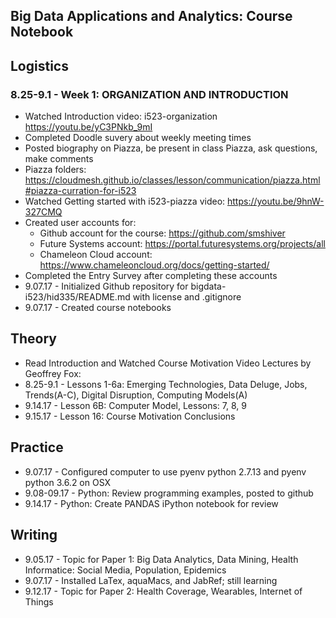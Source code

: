 ## Big Data Applications and Analytics: Course Notebook

## Logistics
### 8.25-9.1 - Week 1: ORGANIZATION AND INTRODUCTION      
*	Watched Introduction video: i523-organization https://youtu.be/yC3PNkb_9mI  
* Completed Doodle suvery about weekly meeting times
* Posted biography on Piazza, be present in class Piazza, ask questions, make comments
* Piazza folders: https://cloudmesh.github.io/classes/lesson/communication/piazza.html#piazza-curration-for-i523 
* Watched Getting started with i523-piazza video: https://youtu.be/9hnW-327CMQ 
* Created user accounts for: 
  * Github account for the course: https://github.com/smshiver
  * Future Systems account: https://portal.futuresystems.org/projects/all
  * Chameleon Cloud account: https://www.chameleoncloud.org/docs/getting-started/
* Completed the Entry Survey after completing these accounts
* 9.07.17 - Initialized Github repository for bigdata-i523/hid335/README.md with license and .gitignore 
* 9.07.17 - Created course notebooks

##  Theory
* Read Introduction and Watched Course Motivation Video Lectures by Geoffrey Fox:
* 8.25-9.1 - Lessons 1-6a: Emerging Technologies, Data Deluge, Jobs, Trends(A-C), Digital Disruption, Computing Models(A)
* 9.14.17 - Lesson 6B: Computer Model, Lessons: 7, 8, 9
* 9.15.17 - Lesson 16: Course Motivation Conclusions

## Practice
* 9.07.17 - Configured computer to use pyenv python 2.7.13 and pyenv python 3.6.2 on OSX
* 9.08-09.17 - Python: Review programming examples, posted to github 
* 9.14.17 - Python: Create PANDAS iPython notebook for review

## Writing
* 9.05.17 - Topic for Paper 1: Big Data Analytics, Data Mining, Health Informatice: Social Media, Population, Epidemics 
* 9.07.17 - Installed LaTex, aquaMacs, and JabRef; still learning
* 9.12.17 - Topic for Paper 2: Health Coverage, Wearables, Internet of Things 



